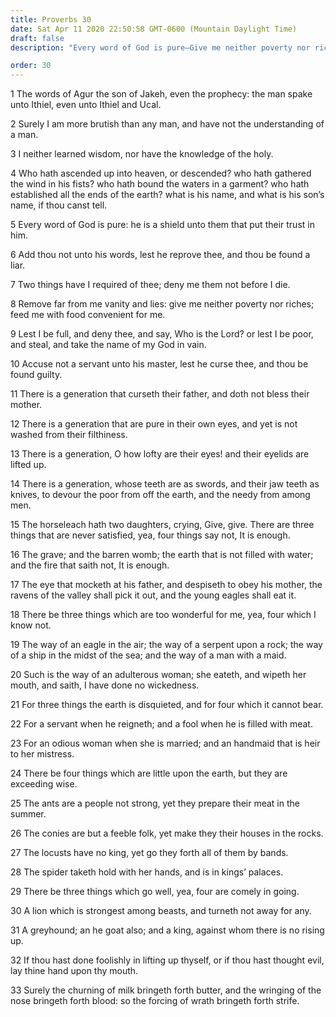 ```yaml
---
title: Proverbs 30
date: Sat Apr 11 2020 22:50:58 GMT-0600 (Mountain Daylight Time)
draft: false
description: "Every word of God is pure—Give me neither poverty nor riches."

order: 30
---
```

    
1 The words of Agur the son of Jakeh, even the prophecy: the man spake unto Ithiel, even unto Ithiel and Ucal.

2 Surely I am more brutish than any man, and have not the understanding of a man.

3 I neither learned wisdom, nor have the knowledge of the holy.

4 Who hath ascended up into heaven, or descended? who hath gathered the wind in his fists? who hath bound the waters in a garment? who hath established all the ends of the earth? what is his name, and what is his son’s name, if thou canst tell.

5 Every word of God is pure: he is a shield unto them that put their trust in him.

6 Add thou not unto his words, lest he reprove thee, and thou be found a liar.

7 Two things have I required of thee; deny me them not before I die.

8 Remove far from me vanity and lies: give me neither poverty nor riches; feed me with food convenient for me.

9 Lest I be full, and deny thee, and say, Who is the Lord? or lest I be poor, and steal, and take the name of my God in vain.

10 Accuse not a servant unto his master, lest he curse thee, and thou be found guilty.

11 There is a generation that curseth their father, and doth not bless their mother.

12 There is a generation that are pure in their own eyes, and yet is not washed from their filthiness.

13 There is a generation, O how lofty are their eyes! and their eyelids are lifted up.

14 There is a generation, whose teeth are as swords, and their jaw teeth as knives, to devour the poor from off the earth, and the needy from among men.

15 The horseleach hath two daughters, crying, Give, give. There are three things that are never satisfied, yea, four things say not, It is enough.

16 The grave; and the barren womb; the earth that is not filled with water; and the fire that saith not, It is enough.

17 The eye that mocketh at his father, and despiseth to obey his mother, the ravens of the valley shall pick it out, and the young eagles shall eat it.

18 There be three things which are too wonderful for me, yea, four which I know not.

19 The way of an eagle in the air; the way of a serpent upon a rock; the way of a ship in the midst of the sea; and the way of a man with a maid.

20 Such is the way of an adulterous woman; she eateth, and wipeth her mouth, and saith, I have done no wickedness.

21 For three things the earth is disquieted, and for four which it cannot bear.

22 For a servant when he reigneth; and a fool when he is filled with meat.

23 For an odious woman when she is married; and an handmaid that is heir to her mistress.

24 There be four things which are little upon the earth, but they are exceeding wise.

25 The ants are a people not strong, yet they prepare their meat in the summer.

26 The conies are but a feeble folk, yet make they their houses in the rocks.

27 The locusts have no king, yet go they forth all of them by bands.

28 The spider taketh hold with her hands, and is in kings’ palaces.

29 There be three things which go well, yea, four are comely in going.

30 A lion which is strongest among beasts, and turneth not away for any.

31 A greyhound; an he goat also; and a king, against whom there is no rising up.

32 If thou hast done foolishly in lifting up thyself, or if thou hast thought evil, lay thine hand upon thy mouth.

33 Surely the churning of milk bringeth forth butter, and the wringing of the nose bringeth forth blood: so the forcing of wrath bringeth forth strife.
